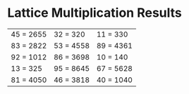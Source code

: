 # Lattice Multiplication Results

|   |   |   |
|---|---|---|
| 45 = 2655 | 32 = 320 | 11 = 330 |
| 83 = 2822 | 53 = 4558 | 89 = 4361 |
| 92 = 1012 | 86 = 3698 | 10 = 140 |
| 13 = 325 | 95 = 8645 | 67 = 5628 |
| 81 = 4050 | 46 = 3818 | 40 = 1040 |

